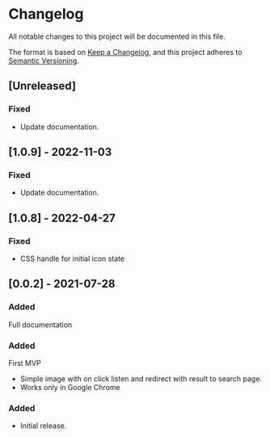 # Changelog

All notable changes to this project will be documented in this file.

The format is based on [Keep a Changelog](https://keepachangelog.com/en/1.0.0/),
and this project adheres to [Semantic Versioning](https://semver.org/spec/v2.0.0.html).

## [Unreleased]
### Fixed
-   Update documentation.

## [1.0.9] - 2022-11-03
### Fixed
-   Update documentation.

## [1.0.8] - 2022-04-27

### Fixed
- CSS handle for initial icon state

## [0.0.2] - 2021-07-28
### Added
Full documentation 

### Added 
First MVP
- Simple image with on click listen and redirect with result to search page.
- Works only in Google Chrome

### Added
- Initial release.
